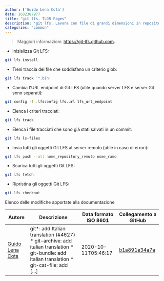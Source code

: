 ```yaml
---
author: ['Guido Lena Cota']
date: 1602387977
title: "git lfs, TLDR Pages"
description: "git lfs, Lavora con file di grandi dimensioni in repository Git."
categories: "common"
---
```

> Maggiori informazioni: <https://git-lfs.github.com>.

- Inizializza Git LFS:

```bash
git lfs install
```

- Tieni traccia dei file che soddisfano un criterio glob:

```bash
git lfs track '*.bin'
```

- Cambia l'URL endpoint di Git LFS (utile quando server LFS e server Git sono separati):

```bash
git config -f .lfsconfig lfs.url lfs_url_endpoint
```

- Elenca i criteri tracciati:

```bash
git lfs track
```

- Elenca i file tracciati che sono già stati salvati in un commit:

```bash
git lfs ls-files
```

- Invia tutti gli oggetti Git LFS al server remoto (utile in caso di errori):

```bash
git lfs push --all nome_repository_remoto nome_ramo
```

- Scarica tutti gli oggetti Git LFS:

```bash
git lfs fetch
```

- Ripristina gli oggetti Git LFS:

```bash
git lfs checkout
```
Elenco delle modifiche apportate alla documentazione


Autore | Descrizione | Data formato ISO 8601 | Collegamento a GitHub
------|-----|-----|-----
[Guido Lena Cota](mailto:guido.lenacota@gmail.com) | git*: add Italian translation (#4627) * git-archive: add italian translation * git-bundle: add italian translation * git-cat-file: add [...] | 2020-10-11T05:46:17 | [b1a891a34a7a](https://github.com/tldr-pages/tldr/commit/b1a891a34a7a1d75b7b11fea3d9c3206713822f7)

